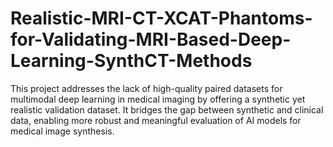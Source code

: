 # Realistic-MRI-CT-XCAT-Phantoms-for-Validating-MRI-Based-Deep-Learning-SynthCT-Methods
This project addresses the lack of high-quality paired datasets for multimodal deep learning in medical imaging by offering a synthetic yet realistic validation dataset. It bridges the gap between synthetic and clinical data, enabling more robust and meaningful evaluation of AI models for medical image synthesis.
